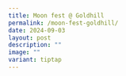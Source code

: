 ```yaml
---
title: Moon fest @ Goldhill
permalink: /moon-fest-goldhill/
date: 2024-09-03
layout: post
description: ""
image: ""
variant: tiptap
---
```

